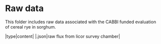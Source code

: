 # Raw data
This folder includes raw data associated with the CABBI funded evaluation of cereal rye in sorghum. 

|type|content|
|.json|raw flux from licor survey chamber|
